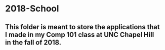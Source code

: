 # 2018-School

## This folder is meant to store the applications that I made in my Comp 101 class at UNC Chapel Hill in the fall of 2018. 
